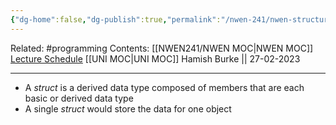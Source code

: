 ```yaml
---
{"dg-home":false,"dg-publish":true,"permalink":"/nwen-241/nwen-structures/","dgPassFrontmatter":true}
---
```


Related: #programming 
Contents: [[NWEN241/NWEN MOC\|NWEN MOC]]
[Lecture Schedule](https://ecs.wgtn.ac.nz/Courses/NWEN241_2023T1/LectureSchedule)
[[UNI MOC\|UNI MOC]]
Hamish Burke || 27-02-2023
***

- A *struct* is a derived data type composed of members that are each basic or derived data type
- A single *struct* would store the data for one object

